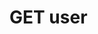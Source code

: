 #  GET user

<api-endpoint openapi-path="../../../src/main/resources/backend_flashpomo-openapi.yaml" method="GET" endpoint="/user"/>
